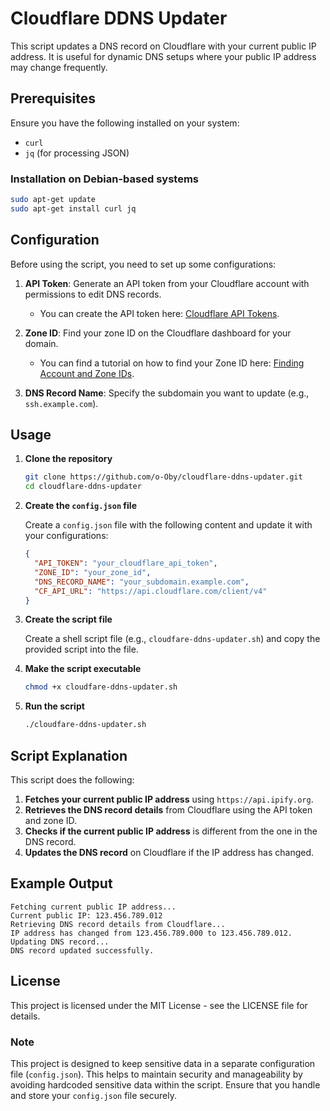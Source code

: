 # Cloudflare DDNS Updater

This script updates a DNS record on Cloudflare with your current public IP address. It is useful for dynamic DNS setups where your public IP address may change frequently.

## Prerequisites

Ensure you have the following installed on your system:

- `curl`
- `jq` (for processing JSON)

### Installation on Debian-based systems

```bash
sudo apt-get update
sudo apt-get install curl jq
```

## Configuration

Before using the script, you need to set up some configurations:

1. **API Token**: Generate an API token from your Cloudflare account with permissions to edit DNS records.
    - You can create the API token here: [Cloudflare API Tokens](https://dash.cloudflare.com/profile/api-tokens).

2. **Zone ID**: Find your zone ID on the Cloudflare dashboard for your domain.
    - You can find a tutorial on how to find your Zone ID here: [Finding Account and Zone IDs](https://developers.cloudflare.com/fundamentals/setup/find-account-and-zone-ids/).

3. **DNS Record Name**: Specify the subdomain you want to update (e.g., `ssh.example.com`).

## Usage

1. **Clone the repository**

    ```bash
    git clone https://github.com/o-Oby/cloudflare-ddns-updater.git
    cd cloudflare-ddns-updater
    ```

2. **Create the `config.json` file**

    Create a `config.json` file with the following content and update it with your configurations:

    ```json
    {
      "API_TOKEN": "your_cloudflare_api_token",
      "ZONE_ID": "your_zone_id",
      "DNS_RECORD_NAME": "your_subdomain.example.com",
      "CF_API_URL": "https://api.cloudflare.com/client/v4"
    }
    ```

3. **Create the script file**

    Create a shell script file (e.g., `cloudfare-ddns-updater.sh`) and copy the provided script into the file.

4. **Make the script executable**

    ```bash
    chmod +x cloudfare-ddns-updater.sh
    ```

5. **Run the script**

    ```bash
    ./cloudfare-ddns-updater.sh
    ```

## Script Explanation

This script does the following:

1. **Fetches your current public IP address** using `https://api.ipify.org`.
2. **Retrieves the DNS record details** from Cloudflare using the API token and zone ID.
3. **Checks if the current public IP address** is different from the one in the DNS record.
4. **Updates the DNS record** on Cloudflare if the IP address has changed.

## Example Output

```text
Fetching current public IP address...
Current public IP: 123.456.789.012
Retrieving DNS record details from Cloudflare...
IP address has changed from 123.456.789.000 to 123.456.789.012. Updating DNS record...
DNS record updated successfully.
```

## License

This project is licensed under the MIT License - see the LICENSE file for details.

### Note

This project is designed to keep sensitive data in a separate configuration file (`config.json`). This helps to maintain security and manageability by avoiding hardcoded sensitive data within the script. Ensure that you handle and store your `config.json` file securely.
